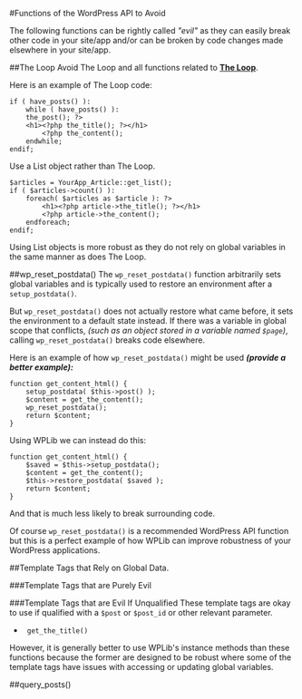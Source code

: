 <!--
Title: Functions of the WordPress API to Avoid | WPLib Best Practices
Description: WPLib Best Practice: Functions of the WordPress API to Avoid
Author: Mike Schinkel
Date: 2015/04/26
-->


#Functions of the WordPress API to Avoid

The following functions can be rightly called _"evil"_ as they can easily break other code in your site/app and/or can be broken by code changes made elsewhere in your site/app. 

##The Loop
Avoid The Loop and all functions related to [**The Loop**](https://codex.wordpress.org/The_Loop).  

Here is an example of The Loop code:
	
	if ( have_posts() ):
		while ( have_posts() ):
		the_post(); ?>
		<h1><?php the_title(); ?></h1>
			<?php the_content(); 
		endwhile;
	endif;

Use a List object rather than The Loop. 

	$articles = YourApp_Article::get_list();
	if ( $articles->count() ):
		foreach( $articles as $article ): ?>
			<h1><?php article->the_title(); ?></h1>
			<?php article->the_content(); 
		endforeach;
	endif;

Using List objects is more robust as they do not rely on global variables in the same manner as does The Loop.

##wp_reset_postdata()
The `wp_reset_postdata()` function arbitrarily sets global variables and is typically used to restore an environment after a `setup_postdata()`. 

But `wp_reset_postdata()` does not actually restore what came before, it sets the environment to a default state instead. If there was a variable in global scope that conflicts, _(such as an object stored in a variable named `$page`)_, calling `wp_reset_postdata()` breaks code elsewhere.  

Here is an example of how `wp_reset_postdata()` might be used _**(provide a better example):**_


	function get_content_html() {
		setup_postdata( $this->post() );
		$content = get_the_content();
		wp_reset_postdata();
		return $content;
	}

Using WPLib we can instead do this:

	function get_content_html() {
		$saved = $this->setup_postdata();
		$content = get_the_content();
		$this->restore_postdata( $saved );
		return $content;
	}

And that is much less likely to break surrounding code.

Of course `wp_reset_postdata()` is a recommended WordPress API function but this is a perfect example of how WPLib can improve robustness of your WordPress applications.

	
##Template Tags that Rely on Global Data.

###Template Tags that are Purely Evil

###Template Tags that are Evil If Unqualified
These template tags are okay to use if qualified with a `$post` or `$post_id` or other relevant parameter.  

- `	get_the_title()`
 
However, it is generally better to use WPLib's instance methods than these functions because the former are designed to be robust where some of the template tags have issues with accessing or updating global variables.




##query_posts()

